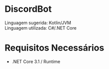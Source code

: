 # DiscordBot

Linguagem sugerida: Kotlin/JVM<br/>
Linguagem utilizada: C#/.NET Core

# Requisitos Necessários
- .NET Core 3.1 / Runtime
